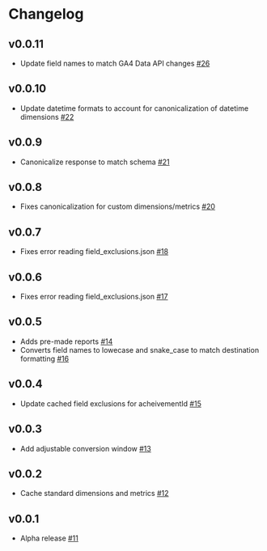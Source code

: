 # Changelog
## v0.0.11
  * Update field names to match GA4 Data API changes  [#26](https://github.com/singer-io/tap-ga4/pull/26)
## v0.0.10
  * Update datetime formats to account for canonicalization of datetime dimensions  [#22](https://github.com/singer-io/tap-ga4/pull/22)
## v0.0.9
  * Canonicalize response to match schema [#21](https://github.com/singer-io/tap-ga4/pull/21)
## v0.0.8
  * Fixes canonicalization for custom dimensions/metrics [#20](https://github.com/singer-io/tap-ga4/pull/20)
## v0.0.7
  * Fixes error reading field_exclusions.json [#18](https://github.com/singer-io/tap-ga4/pull/18)
## v0.0.6
  * Fixes error reading field_exclusions.json [#17](https://github.com/singer-io/tap-ga4/pull/17)
## v0.0.5
  * Adds pre-made reports [#14](https://github.com/singer-io/tap-ga4/pull/14)
  * Converts field names to lowecase and snake_case to match destination formatting [#16](https://github.com/singer-io/tap-ga4/pull/16) 
## v0.0.4
  * Update cached field exclusions for acheivementId [#15](https://github.com/singer-io/tap-ga4/pull/15)
## v0.0.3
  * Add adjustable conversion window [#13](https://github.com/singer-io/tap-ga4/pull/13)
## v0.0.2
  * Cache standard dimensions and metrics [#12](https://github.com/singer-io/tap-ga4/pull/12)
## v0.0.1
  * Alpha release [#11](https://github.com/singer-io/tap-ga4/pull/11)
